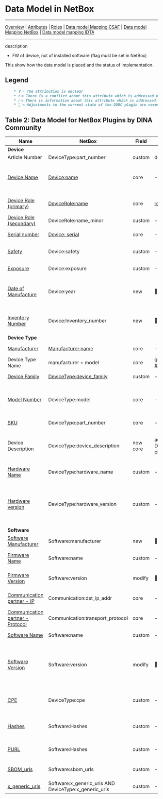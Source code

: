 # Data Model in NetBox

---

[Overview](datamodel.md) | [Attributes](datamodel_attributes.md) | [Roles](datamodel_roles.md) | [Data model Mapping CSAF](datamodel_csaf.md) | [Data model Mapping NetBox](datamodel_netbox.md) | [Data model mapping IDTA](Discussion_datamodel.md)

---

description

- FW of device, not of installed software (flag must be set in NetBox)


This show how the data model is placed and the status of implementation.

## Legend

```markdown
    * ❓ = The attribution is unclear
    * ❗ = There is a conflict about this attribute which is addressed by the link. Adjustments are mandatory.
    * ℹ️ = There is information about this attribute which is addressed by the link
    * 🔨 = Adjustments to the current state of the DDDC plugin are necessary
```

## Table 2: Data Model for NetBox Plugins by DINA Community

|Name   | NetBox | Field | Action |Description/Purpose |
| - | - | - | - |- |
| **Device** |  |  |  | |
|Article Number         | DeviceType:part_number | custom |  delete   | -|
| [Device Name](datamodel_attributes.md#device-name) | [Device:name](https://netboxlabs.com/docs/netbox/models/dcim/device/#name) | core | - |Potentially useful for understanding context and function of the device in the network if included in host naming conventions |
| [Device Role (primary)](datamodel_attributes.md#role-primary)  | [DeviceRole:name](https://netboxlabs.com/docs/netbox/en/stable/models/dcim/devicerole#name) | core| [role.yml](https://github.com/DINA-community/String-Sysiphos/blob/data_model/datamodel/device_roles.yml)| useful for understanding context and function of the device in the network |
|[Device Role (secondary)](datamodel_attributes.md#role-secondary)| DeviceRole:name_minor    | custom| -| multiple objects field |
|[Serial number](datamodel_attributes.md#serial-number)       | [Device: serial](https://netboxlabs.com/docs/netbox/en/stable/models/dcim/device/#serial-number)             | core |- | specific serial number of device |
|[Safety](datamodel_attributes.md#safety)                 | Device:safety            | custom |- | device is used for safety functionality. Information also in CVSS available. |
|[Exposure](datamodel_attributes.md#exposure) | Device:exposure | custom | - |exposure to other network zones |
|[Date of Manufacture](datamodel_attributes.md#date-of-manufacture)    | Device:year              | new |:hammer: | Year of construction of the device. Useful in determining obsolescence and possible shifts in ownership of device type. |
|[Inventory Number](datamodel_attributes.md#device-key)  | Device:Inventory_number | new | :hammer: |  Not relevant for vulnerability matching. However, for linking the dataset to other internal products like SAP |
| **Device Type** |  |  |  | |
|[Manufacturer](datamodel_attributes.md##manufacturer-of-device-type)  | [Manufacturer:name](https://netboxlabs.com/docs/netbox/models/dcim/manufacturer/)        | core| -| manufacturer **of device type** like  ABB, Schneider Electric|
|Device Type Name       | manufacturer + model     | core | generated [#14125](https://github.com/netbox-community/netbox/discussions/14125) | used for assign a device to a device type. [Details](datamodel_attributes.md#part-number#device-family) |
|[Device Family](datamodel_attributes.md#device-family)          | [DeviceType:device_family]((https://netboxlabs.com/docs/netbox/en/stable/models/dcim/devicetype/)) | custom | - |usually family a model is assigned to |
|[Model Number](datamodel_attributes.md#model)         | DeviceType:model  | core | - |Model number given by the manufacturer. One specification of a device_family like 6RA8096-4MV62-0AA0|
|[SKU](datamodel_attributes.md#part-number)                  | DeviceType:part_number   | core |-| SKU (stock keeping unit) also known as part number |
|Device Description     | DeviceType:device_description | now core | adapt DDDC-plugin |additional, optional field for detailed device description. Also it can be used for CSAF matchting as full produce name|
|[Hardware Name](datamodel_attributes.md#hardware-name)           |DeviceType:hardware_name  | custom |-| HW  of device, not of installed software (flag must be set in NetBox) |
|[Hardware version](datamodel_attributes.md#hardware-version)        |DeviceType:hardware_version | custom|-| Hardware version of the product; use "N/A" if just one version was build; use "unknown" if not known. The notations of the manufacturer should not be altered. | see Software version |
| **Software** |  |  |  ||
|[Software Manufacturer](datamodel_attributes.md#software-manufacturer)    |Software:manufacturer | new | :hammer: | distinguish between manufacturer of the device |
|[Firmware Name](datamodel_attributes.md#software-name) |Software:name  | custom  |-|FW of device, not of installed software (flag must be set in NetBox) | -|
|[Firmware Version](datamodel_attributes.md#software-version)   |Software:version    |  modify |:hammer:  | FW version of device, not of installed software (flag must be set in NetBox). |
|[Communication partner - IP](datamodel_attributes.md#communication-partner---ip)| Communication:dst_ip_addr | core | -|not observed CP but expected one (source of truth) for IDS | - |
|[Communication partner - Protocol](datamodel_attributes.md#protocolservices)| Communication:transport_protocol| core | -|not observed CP but expected one (source of truth) |-|
|[Software Name](datamodel_attributes.md#software-name)           |Software:name       | custom   |-|The name this particular version is given| - |
|[Software Version](datamodel_attributes.md#software-version)        |Software:version    | modify | :hammer: | :information_source: There are plenty of valid notations for version schema such as MAYOR.MINOR.PATCH.BUILD or YEAR-MONTH-DATE or hash value. Therefore, there is no common standard. |
|[CPE](https://docs.oasis-open.org/csaf/csaf/v2.0/os/csaf-v2.0-os.html#31331-full-product-name-type---product-identification-helper---cpe)                   |DeviceType:cpe      | custom |- | Common Platform Enumeration (CPE), is also used as CSAF product identification helper|
|[Hashes](https://docs.oasis-open.org/csaf/csaf/v2.0/os/csaf-v2.0-os.html#31332-full-product-name-type---product-identification-helper---hashes)                  |Software:Hashes   | custom |- | for firmware and applications software, is also used as CSAF product identification helper |
|[PURL](https://docs.oasis-open.org/csaf/csaf/v2.0/os/csaf-v2.0-os.html#31334-full-product-name-type---product-identification-helper---purl)                   |Software:Hashes    | custom |- | package URL (purl), is also used as CSAF product identification helper | 
|[SBOM_urls](https://docs.oasis-open.org/csaf/csaf/v2.0/os/csaf-v2.0-os.html#31335-full-product-name-type---product-identification-helper---sbom-urls)             |Software:sbom_urls | custom |- | The URL is a unique identifier. The content is secondary| - |
|[x_generic_uris](https://docs.oasis-open.org/csaf/csaf/v2.0/os/csaf-v2.0-os.html#31338-full-product-name-type---product-identification-helper---generic-uris)          |Software:x_generic_uris AND DeviceType:x_generic_uris| custom |- | unique id given by the vendor (e.g. [#649](https://github.com/oasis-tcs/csaf/issues/649))| - |
